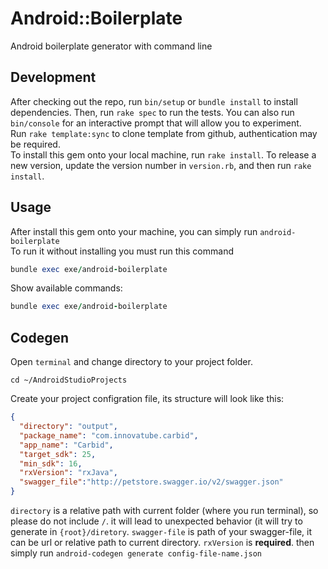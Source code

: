 # Android::Boilerplate

Android boilerplate generator with command line

## Development

After checking out the repo, run `bin/setup` or `bundle install` to install dependencies. Then, run `rake spec` to run the tests. You can also run `bin/console` for an interactive prompt that will allow you to experiment.  
Run `rake template:sync` to clone template from github, authentication may be required.  
To install this gem onto your local machine, run `rake install`. To release a new version, update the version number in `version.rb`, and then run `rake install`.

## Usage
After install this gem onto your machine, you can simply run `android-boilerplate`  
To run it without installing  you must run this command 
```ruby
bundle exec exe/android-boilerplate
```
Show available commands:
```ruby
bundle exec exe/android-boilerplate

```
## Codegen
Open `terminal` and change directory to your project folder.
```
cd ~/AndroidStudioProjects
```
Create your project configration file, its structure will look like this:

```json
{
  "directory": "output",
  "package_name": "com.innovatube.carbid",
  "app_name": "Carbid",
  "target_sdk": 25,
  "min_sdk": 16,
  "rxVersion": "rxJava",
  "swagger_file":"http://petstore.swagger.io/v2/swagger.json"
}
```
`directory` is a relative path with current folder (where you run terminal), so please do not include `/`. it will lead to unexpected behavior (it will try to generate in `{root}/diretory`.
`swagger-file` is path of your swagger-file, it can be url or relative path to current directory.
`rxVersion` is **required**.
then simply run `android-codegen generate config-file-name.json`